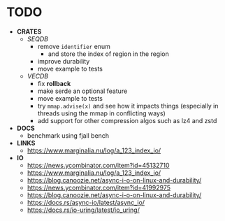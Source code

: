 # TODO

- __CRATES__
  - _SEQDB_
    - remove `identifier` enum
      - and store the index of region in the region
    - improve durability
    - move example to tests
  - _VECDB_
    - fix **rollback**
    - make serde an optional feature
    - move example to tests
    - try `mmap.advise(x)` and see how it impacts things (especially in threads using the mmap in conflicting ways)
    - add support for other compression algos such as lz4 and zstd
- __DOCS__
  - benchmark using fjall bench
- __LINKS__
  - https://www.marginalia.nu/log/a_123_index_io/
- __IO__
  - https://news.ycombinator.com/item?id=45132710
  - https://www.marginalia.nu/log/a_123_index_io/
  - https://blog.canoozie.net/async-i-o-on-linux-and-durability/
  - https://news.ycombinator.com/item?id=41992975
  - https://blog.canoozie.net/async-i-o-on-linux-and-durability/
  - https://docs.rs/async-io/latest/async_io/
  - https://docs.rs/io-uring/latest/io_uring/
